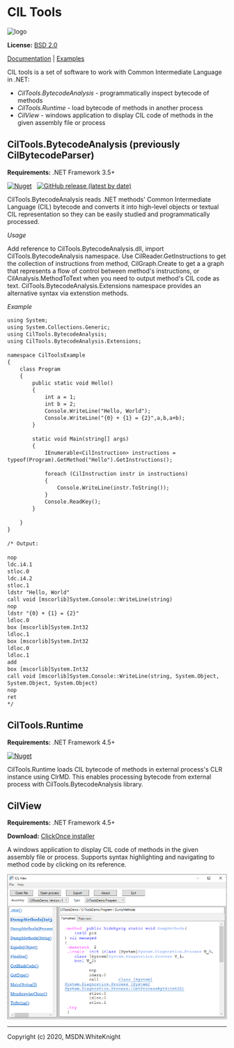 # CIL Tools

![logo](https://msdn-whiteknight.github.io/CilTools/images/IL.png)

**License:** [BSD 2.0](LICENSE)

[Documentation](https://msdn-whiteknight.github.io/CilTools/) | [Examples](Examples/)

CIL tools is a set of software to work with Common Intermediate Language in .NET:

- *CilTools.BytecodeAnalysis* - programmatically inspect bytecode of methods
- *CilTools.Runtime* - load bytecode of methods in another process
- *CilView* - windows application to display CIL code of methods in the given assembly file or process

## CilTools.BytecodeAnalysis (previously CilBytecodeParser)

**Requirements:** .NET Framework 3.5+  

[![Nuget](https://img.shields.io/nuget/v/CilTools.BytecodeAnalysis)](https://www.nuget.org/packages/CilTools.BytecodeAnalysis/) &nbsp; [![GitHub release (latest by date)](https://img.shields.io/github/v/release/MSDN-WhiteKnight/CilTools)](https://github.com/MSDN-WhiteKnight/CilTools/releases)

CilTools.BytecodeAnalysis reads .NET methods' Common Intermediate Language (CIL) bytecode and converts it into high-level objects or textual CIL representation so they can be easily studied and programmatically processed.

*Usage*

Add reference to CilTools.BytecodeAnalysis.dll, import CilTools.BytecodeAnalysis namespace. Use CilReader.GetInstructions to get the collection of instructions from method, CilGraph.Create to get a a graph that represents a flow of control between method's instructions, or CilAnalysis.MethodToText when you need to output method's CIL code as text. CilTools.BytecodeAnalysis.Extensions namespace provides an alternative syntax via extenstion methods.

*Example*

```
using System;
using System.Collections.Generic;
using CilTools.BytecodeAnalysis;
using CilTools.BytecodeAnalysis.Extensions;

namespace CilToolsExample
{
    class Program
    {
        public static void Hello()
        {
            int a = 1;
            int b = 2;
            Console.WriteLine("Hello, World");
            Console.WriteLine("{0} + {1} = {2}",a,b,a+b);
        }

        static void Main(string[] args)
        {
            IEnumerable<CilInstruction> instructions = typeof(Program).GetMethod("Hello").GetInstructions();

            foreach (CilInstruction instr in instructions)
            {
                Console.WriteLine(instr.ToString());
            }
            Console.ReadKey();
        }

    }
}

/* Output:

nop
ldc.i4.1
stloc.0
ldc.i4.2
stloc.1
ldstr "Hello, World"
call void [mscorlib]System.Console::WriteLine(string)
nop
ldstr "{0} + {1} = {2}"
ldloc.0
box [mscorlib]System.Int32
ldloc.1
box [mscorlib]System.Int32
ldloc.0
ldloc.1
add
box [mscorlib]System.Int32
call void [mscorlib]System.Console::WriteLine(string, System.Object, System.Object, System.Object)
nop
ret
*/
```

## CilTools.Runtime

**Requirements:** .NET Framework 4.5+

[![Nuget](https://img.shields.io/nuget/v/CilTools.Runtime)](https://www.nuget.org/packages/CilTools.Runtime/)

CilTools.Runtime loads CIL bytecode of methods in external process's CLR instance using ClrMD. This enables processing bytecode from external process with CilTools.BytecodeAnalysis library.

## CilView

**Requirements:** .NET Framework 4.5+

**Download:** [ClickOnce installer](https://msdn-whiteknight.github.io/CilTools/update/)

A windows application to display CIL code of methods in the given assembly file or process. Supports syntax highlighting and navigating to method code by clicking on its reference.

![cilview](docfx_project/images/cilview.png)

---

Copyright (c) 2020,  MSDN.WhiteKnight
